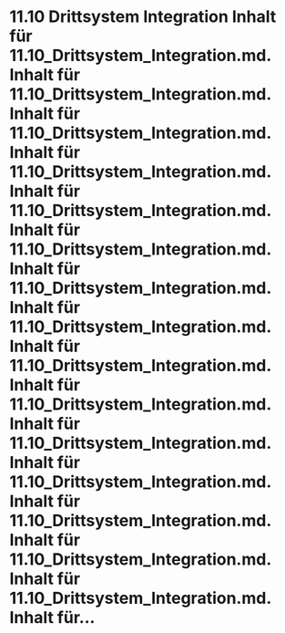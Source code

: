 # 11.10 Drittsystem Integration Inhalt für 11.10_Drittsystem_Integration.md. Inhalt für 11.10_Drittsystem_Integration.md. Inhalt für 11.10_Drittsystem_Integration.md. Inhalt für 11.10_Drittsystem_Integration.md. Inhalt für 11.10_Drittsystem_Integration.md. Inhalt für 11.10_Drittsystem_Integration.md. Inhalt für 11.10_Drittsystem_Integration.md. Inhalt für 11.10_Drittsystem_Integration.md. Inhalt für 11.10_Drittsystem_Integration.md. Inhalt für 11.10_Drittsystem_Integration.md. Inhalt für 11.10_Drittsystem_Integration.md. Inhalt für 11.10_Drittsystem_Integration.md. Inhalt für 11.10_Drittsystem_Integration.md. Inhalt für 11.10_Drittsystem_Integration.md. Inhalt für 11.10_Drittsystem_Integration.md. Inhalt für...